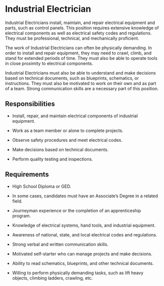 # Industrial Electrician

Industrial Electricians install, maintain, and repair electrical equipment and parts, such as control panels. This position requires extensive knowledge of electrical components as well as electrical safety codes and regulations. They must be professional, technical, and mechanically proficient.

The work of Industrial Electricians can often be physically demanding. In order to install and repair equipment, they may need to crawl, climb, and stand for extended periods of time. They must also be able to operate tools in close proximity to electrical components.

Industrial Electricians must also be able to understand and make decisions based on technical documents, such as blueprints, schematics, or instructions. They must also be motivated to work on their own and as part of a team. Strong communication skills are a necessary part of this position.

## Responsibilities

* Install, repair, and maintain electrical components of industrial equipment.

* Work as a team member or alone to complete projects.

* Observe safety procedures and meet electrical codes.

* Make decisions based on technical documents.

* Perform quality testing and inspections.

## Requirements

* High School Diploma or GED.

* In some cases, candidates must have an Associate’s Degree in a related field.

* Journeyman experience or the completion of an apprenticeship program.

* Knowledge of electrical systems, hand tools, and industrial equipment.

* Awareness of national, state, and local electrical codes and regulations.

* Strong verbal and written communication skills.

* Motivated self-starter who can manage projects and make decisions.

* Ability to read schematics, blueprints, and other technical documents.

* Willing to perform physically demanding tasks, such as lift heavy objects, climbing ladders, crawling, etc.

